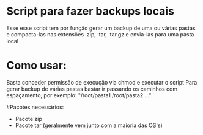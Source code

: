 # Script para fazer backups locais
Esse esse script tem por função gerar um backup de uma ou várias pastas e compacta-las nas extensões .zip, .tar, .tar.gz e envia-las para uma pasta local

# Como usar:
Basta conceder permissão de execução via chmod e executar o script
Para gerar backup de várias pastas bastar ir passando os caminhos com espaçamento, por exemplo: "/root/pasta1 /root/pasta2 ..."

#Pacotes necessários:
- Pacote zip
- Pacote tar (geralmente vem junto com a maioria das OS's)
